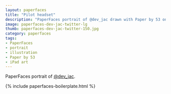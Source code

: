 ```yaml
---
layout: paperfaces
title: "Pilot headset"
description: "PaperFaces portrait of @dev_jac drawn with Paper by 53 on an iPad."
image: paperfaces-dev-jac-twitter-lg
thumb: paperfaces-dev-jac-twitter-150.jpg
category: paperfaces
tags: 
- PaperFaces
- portrait
- illustration
- Paper by 53
- iPad art
---
```


PaperFaces portrait of [@dev_jac](http://twitter.com/dev_jac).

{% include paperfaces-boilerplate.html %}